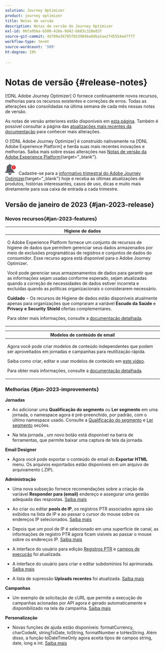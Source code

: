 ```yaml
---
solution: Journey Optimizer
product: journey optimizer
title: Notas de versão
description: Notas de versão do Journey Optimizer
exl-id: 06fa956a-b500-416e-9d42-b683c328e837
source-git-commit: 4df89a36705fb53984ba04ba1ae2f45554e47f77
workflow-type: tm+mt
source-wordcount: '509'
ht-degree: 19%

---
```


# Notas de versão {#release-notes}

[!DNL Adobe Journey Optimizer] O fornece continuamente novos recursos, melhorias para os recursos existentes e correções de erros. Todas as alterações são consolidadas na última semana de cada mês nessas notas de versão.

As notas de versão anteriores estão disponíveis em [esta página](release-notes-2022.md). Também é possível consultar a página das [atualizações mais recentes da documentação](documentation-updates.md) para conhecer mais alterações.

O [!DNL Adobe Journey Optimizer] é construído nativamente na [!DNL Adobe Experience Platform] e herda suas mais recentes inovações e melhorias. Saiba mais sobre essas alterações nas [Notas de versão da Adobe Experience Platform](https://experienceleague.adobe.com/docs/experience-platform/release-notes/latest.html?lang=pt-BR){target="_blank"}.

![Informativo](../assets/do-not-localize/nl-icon.png) Cadastre-se para a [informativo trimestral do Adobe Journey Optimizer](https://www.adobe.com/subscription/Adobe_Journey_Optimizer_NL.html){target="_blank"} hoje e receba as últimas atualizações de produtos, histórias interessantes, casos de uso, dicas e muito mais diretamente para sua caixa de entrada a cada trimestre.


## Versão de janeiro de 2023 {#jan-2023-release}

### Novos recursos{#jan-2023-features}


<table>
<thead>
<tr>
<th><strong>Higiene de dados</strong><br/></th>
</tr>
</thead>
<tbody>
<tr>
<td>
<p>O Adobe Experience Platform fornece um conjunto de recursos de higiene de dados que permitem gerenciar seus dados armazenados por meio de exclusões programáticas de registros e conjuntos de dados do consumidor. Esse recurso agora está disponível para o Adobe Journey Optimizer. </p>
<p>Você pode gerenciar seus armazenamentos de dados para garantir que as informações sejam usadas conforme esperado, sejam atualizadas quando a correção de necessidades de dados estiver incorreta e excluídas quando as políticas organizacionais o considerarem necessário.</p>
<p><strong>Cuidado</strong> - Os recursos de Higiene de dados estão disponíveis atualmente apenas para organizações que compraram a variável <strong>Escudo da Saúde</strong> e <strong>Privacy e Security Shield</strong> ofertas complementares.</p><p>Para obter mais informações, consulte a <a href="../privacy/data-hygiene.md">documentação detalhada</a>.

</td>
</tr>
</tbody>
</table>

<table>
<thead>
<tr>
<th><strong>Modelos de conteúdo de email</strong><br/></th>
</tr>
</thead>
<tbody>
<tr>
<td>
<p>Agora você pode criar modelos de conteúdo independentes que podem ser aproveitados em jornadas e campanhas para reutilização rápida.</p> 
</p>
<!--img src="assets/do-not-localize/"/-->
<p>Saiba como criar, editar e usar modelos de conteúdo em <a href="https://experienceleague.adobe.com/docs/journey-optimizer-learn/tutorials/email-channel/content-templates.html">este vídeo</a>.
<p>Para obter mais informações, consulte a <a href="../email/content-templates.md">documentação detalhada</a>.
</p>
</td>
</tr>
</tbody>
</table>

### Melhorias {#jan-2023-improvements}

**Jornadas**

<!--
* The **Re-entrance wait period** field has been added to the journey properties. This field allows you to define the time to wait before allowing a profile to enter the journey again in unitary journeys (starting with an event or a segment qualification). This prevents journeys from being erroneously triggered multiple times for the same event. By default the field is set to 5 minutes. [Learn more](../building-journeys/journey-gs.md#entrance)

* Improvements have been made for **journey start and end dates**. If you have not specified a start date, it is now automatically added at publication time. For **Read segment** journeys, you can now add an end date. This allows profiles to exit automatically when the date is reached. [Learn more](../building-journeys/journey-gs.md#dates)
-->

* Ao adicionar uma **Qualificação do segmento** ou **Ler segmento** em uma jornada, o namespace agora é pré-preenchido, por padrão, com o último namespace usado. Consulte a [Qualificação do segmento](../building-journeys/segment-qualification-events.md#about-segment-qualification) e [Ler segmento](../building-journeys/read-segment.md#configuring-segment-trigger-activity) seções.

* Na tela jornada , um novo botão está disponível na barra de ferramentas, que permite baixar uma captura de tela da jornada.

**Email Designer**

* Agora você pode exportar o conteúdo de email do **Exportar HTML** menu. Os arquivos exportados estão disponíveis em um arquivo de arquivamento (.ZIP).

**Administração**

* Uma nova subseção fornece recomendações sobre a criação da variável **Responder para (email)** endereço e assegurar uma gestão adequada das respostas. [Saiba mais](../email/email-settings.md#reply-to-email)

* Ao criar ou editar **pools de IP**, os registros PTR associados agora são exibidos na lista de IP e ao passar o cursor do mouse sobre os endereços IP selecionados. [Saiba mais](../configuration/ip-pools.md#create-ip-pool)

* Depois que um pool de IP é selecionado em uma superfície de canal, as informações de registro PTR agora ficam visíveis ao passar o mouse sobre os endereços IP. [Saiba mais](../email/email-settings.md#subdomains-and-ip-pools)

* A interface do usuário para edição [Registros PTR](../configuration/ptr-records.md#edit-ptr-record) e [campos de execução](../configuration/primary-email-addresses.md) foi atualizada.

* A interface do usuário para criar e editar subdomínios foi aprimorada. [Saiba mais](../configuration/delegate-subdomain.md)

* A lista de supressão **Uploads recentes** foi atualizada. [Saiba mais](../configuration/manage-suppression-list.md#recent-uploads)

**Campanhas**

* Um exemplo de solicitação de cURL que permite a execução de campanhas acionadas por API agora é gerado automaticamente e disponibilizado na tela da campanha. [Saiba mais](../campaigns/api-triggered-campaigns.md)

<!--
**Decision management**

* Additional parameters have been added in placements creation screen. They allow you to control whether an offer can be duplicated across multiple placements, and to specify if the offer's content and metadata should be included in the API response. [Learn more](../offers/offer-library/creating-placements.md)-->

<!--* It is now possible to reset the offer capping counter on a daily, weekly or monthly basis. [Learn more](../offers/offer-library/add-constraints.md#capping)-->

**Personalização**

* Novas funções de ajuda estão disponíveis: formatCurrency, charCodeAt, stringToDate, toString, formatNumber e toHexString. Além disso, a função toDateTimeOnly agora aceita tipos de campos string, date, long e int. [Saiba mais](../personalization/functions/functions.md)
